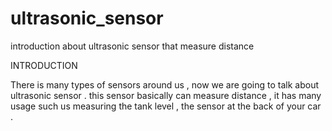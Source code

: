 # ultrasonic_sensor
introduction about ultrasonic sensor that measure distance 

INTRODUCTION

There is many types of sensors around us , now we are going to talk about ultrasonic sensor . this sensor basically can measure distance , it has many usage such us measuring the tank level , the sensor at the back of your car .
